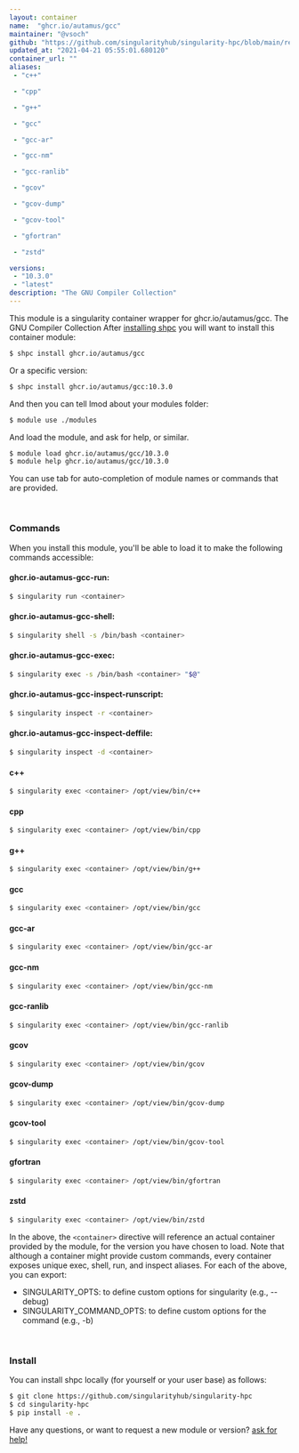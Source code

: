 ```yaml
---
layout: container
name:  "ghcr.io/autamus/gcc"
maintainer: "@vsoch"
github: "https://github.com/singularityhub/singularity-hpc/blob/main/registry/ghcr.io/autamus/gcc/container.yaml"
updated_at: "2021-04-21 05:55:01.680120"
container_url: ""
aliases:
 - "c++"

 - "cpp"

 - "g++"

 - "gcc"

 - "gcc-ar"

 - "gcc-nm"

 - "gcc-ranlib"

 - "gcov"

 - "gcov-dump"

 - "gcov-tool"

 - "gfortran"

 - "zstd"

versions:
 - "10.3.0"
 - "latest"
description: "The GNU Compiler Collection"
---
```


This module is a singularity container wrapper for ghcr.io/autamus/gcc.
The GNU Compiler Collection
After [installing shpc](#install) you will want to install this container module:

```bash
$ shpc install ghcr.io/autamus/gcc
```

Or a specific version:

```bash
$ shpc install ghcr.io/autamus/gcc:10.3.0
```

And then you can tell lmod about your modules folder:

```bash
$ module use ./modules
```

And load the module, and ask for help, or similar.

```bash
$ module load ghcr.io/autamus/gcc/10.3.0
$ module help ghcr.io/autamus/gcc/10.3.0
```

You can use tab for auto-completion of module names or commands that are provided.

<br>

### Commands

When you install this module, you'll be able to load it to make the following commands accessible:

#### ghcr.io-autamus-gcc-run:

```bash
$ singularity run <container>
```

#### ghcr.io-autamus-gcc-shell:

```bash
$ singularity shell -s /bin/bash <container>
```

#### ghcr.io-autamus-gcc-exec:

```bash
$ singularity exec -s /bin/bash <container> "$@"
```

#### ghcr.io-autamus-gcc-inspect-runscript:

```bash
$ singularity inspect -r <container>
```

#### ghcr.io-autamus-gcc-inspect-deffile:

```bash
$ singularity inspect -d <container>
```


#### c++
       
```bash
$ singularity exec <container> /opt/view/bin/c++
```


#### cpp
       
```bash
$ singularity exec <container> /opt/view/bin/cpp
```


#### g++
       
```bash
$ singularity exec <container> /opt/view/bin/g++
```


#### gcc
       
```bash
$ singularity exec <container> /opt/view/bin/gcc
```


#### gcc-ar
       
```bash
$ singularity exec <container> /opt/view/bin/gcc-ar
```


#### gcc-nm
       
```bash
$ singularity exec <container> /opt/view/bin/gcc-nm
```


#### gcc-ranlib
       
```bash
$ singularity exec <container> /opt/view/bin/gcc-ranlib
```


#### gcov
       
```bash
$ singularity exec <container> /opt/view/bin/gcov
```


#### gcov-dump
       
```bash
$ singularity exec <container> /opt/view/bin/gcov-dump
```


#### gcov-tool
       
```bash
$ singularity exec <container> /opt/view/bin/gcov-tool
```


#### gfortran
       
```bash
$ singularity exec <container> /opt/view/bin/gfortran
```


#### zstd
       
```bash
$ singularity exec <container> /opt/view/bin/zstd
```



In the above, the `<container>` directive will reference an actual container provided
by the module, for the version you have chosen to load. Note that although a container
might provide custom commands, every container exposes unique exec, shell, run, and
inspect aliases. For each of the above, you can export:

 - SINGULARITY_OPTS: to define custom options for singularity (e.g., --debug)
 - SINGULARITY_COMMAND_OPTS: to define custom options for the command (e.g., -b)

<br>
  
### Install

You can install shpc locally (for yourself or your user base) as follows:

```bash
$ git clone https://github.com/singularityhub/singularity-hpc
$ cd singularity-hpc
$ pip install -e .
```

Have any questions, or want to request a new module or version? [ask for help!](https://github.com/singularityhub/singularity-hpc/issues)